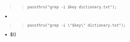
>> `passthru("grep -i $key dictionary.txt");`

- 

>> `passthru("grep -i \"$key\" dictionary.txt");`

- $()

